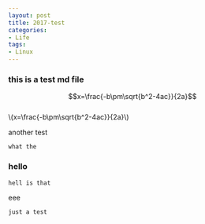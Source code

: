 ```yaml
---
layout: post  
title: 2017-test  
categories: 
- Life
tags:
- Linux
---
```


### this is a test md file
$$x=\frac{-b\pm\sqrt{b^2-4ac}}{2a}$$   
\\(x=\frac{-b\pm\sqrt{b^2-4ac}}{2a}\\)   

another test
```  
what the 
```
### hello
```
hell is that
```
eee
```
just a test
```
